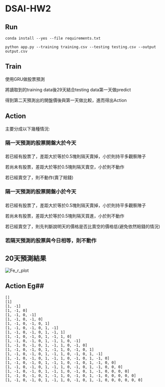 
# DSAI-HW2


## Run ##


```
conda install --yes --file requirements.txt
```



```
python app.py --training training.csv --testing testing.csv --output output.csv
```


## Train ##

使用GRU做股票預測



將讀取到的training data後29天結合testing data第一天做predict

得到第二天預測出的開盤價後與第一天做比較，進而得出Action

## Action ##

主要分成以下幾種情況:

### **隔一天預測的股票開盤大於今天** <h3>

  若已經有股票了，差距大於等於0.5塊則隔天賣掉，小於則持平多觀察陣子
  
  若尚未有股票，差距大於等於0.5塊則隔天賣空，小於則不動作
  
  若已經賣空了，則不動作(賣了賠錢)
  
### **隔一天預測的股票開盤小於今天** <h3>

  若已經有股票了，差距大於等於0.5塊則隔天賣掉，小於則持平多觀察陣子
  
  若尚未有股票，差距大於等於0.5塊則隔天買進，小於則不動作
  
  若已經賣空了，則先判斷說明天的價格是否比賣空的價格低(避免依然賠錢的情況)
    
### **若隔天預測的股票與今日相等，則不動作** <h3> 


## 20天預測結果 ##

![Fe_r_plot](https://user-images.githubusercontent.com/66662065/114268892-1d92bf00-9a36-11eb-9109-6756aa4c0409.png)

## Action Eg##


```
[]
[1]
[1, -1]
[1, -1, 0]
[1, -1, 0, -1]
[1, -1, 0, -1, 0]
[1, -1, 0, -1, 0, 1]
[1, -1, 0, -1, 0, 1, -1]
[1, -1, 0, -1, 0, 1, -1, 1]
[1, -1, 0, -1, 0, 1, -1, 1, 0]
[1, -1, 0, -1, 0, 1, -1, 1, 0, -1]
[1, -1, 0, -1, 0, 1, -1, 1, 0, -1, 0]
[1, -1, 0, -1, 0, 1, -1, 1, 0, -1, 0, 1]
[1, -1, 0, -1, 0, 1, -1, 1, 0, -1, 0, 1, -1]
[1, -1, 0, -1, 0, 1, -1, 1, 0, -1, 0, 1, -1, 0]
[1, -1, 0, -1, 0, 1, -1, 1, 0, -1, 0, 1, -1, 0, 0]
[1, -1, 0, -1, 0, 1, -1, 1, 0, -1, 0, 1, -1, 0, 0, 0]
[1, -1, 0, -1, 0, 1, -1, 1, 0, -1, 0, 1, -1, 0, 0, 0, 0]
[1, -1, 0, -1, 0, 1, -1, 1, 0, -1, 0, 1, -1, 0, 0, 0, 0, 0]
[1, -1, 0, -1, 0, 1, -1, 1, 0, -1, 0, 1, -1, 0, 0, 0, 0, 0, 0]

```
